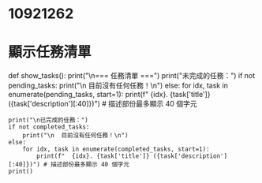 # 10921262
# 顯示任務清單
def show_tasks():
    print("\n=== 任務清單 ===")
    print("未完成的任務：")
    if not pending_tasks:
        print("\n  目前沒有任何任務！\n")
    else:
        for idx, task in enumerate(pending_tasks, start=1):
            print(f"  {idx}. {task['title']} ({task['description'][:40]})") # 描述部份最多顯示 40 個字元
    
    print("\n已完成的任務：")
    if not completed_tasks:
        print("\n  目前沒有任何任務！\n")
    else:
        for idx, task in enumerate(completed_tasks, start=1):
            print(f"  {idx}. {task['title']} ({task['description'][:40]})") # 描述部份最多顯示 40 個字元
    print()
